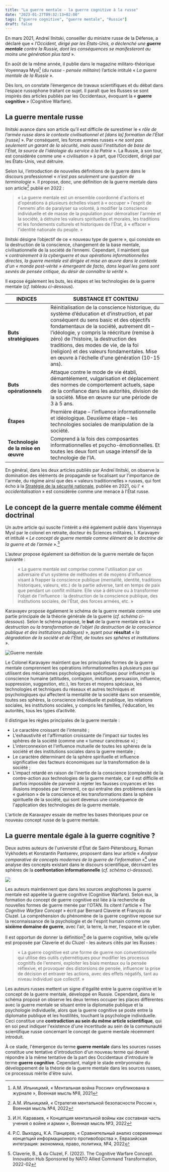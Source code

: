```yaml
---
title: "La guerre mentale - la guerre cognitive à la russe"
date: "2023-01-27T09:32:13+02:00"
tags: ["guerre cognitive", "guerre mentale", "Russie"]
draft: false
---
```


En mars 2021, Andreï Ilnitski, conseiller du ministre russe de la Défense, a déclaré que « *l’Occident, dirigé par les États-Unis, a déclenché une **guerre mentale** contre la Russie, dont les conséquences se manifesteront au moins une génération plus tard* ».

En août de la même année, il publie dans le magazine militaro-théorique Voyennaya Mysl[^1] (*du russe - pensée militaire*) l’article intitulé « *La guerre mentale de la Russie* ».

Dès lors, on constate l’émergence de travaux scientifiques et du débat dans l’espace russophone traitant ce sujet. Il paraît que les Russes se sont inspirés des articles publiés par les Occidentaux, évoquant la « **guerre cognitive** » (Cognitive Warfare).

## La guerre mentale russe

Ilnitski avance dans son article qu’il est difficile de surestimer le « *rôle de l’armée russe dans le contexte civilisationnel et [dans la] formation de l’État [russe]* ». Par conséquent, les forces armées russes « *ne sont pas seulement un garant de la sécurité, mais aussi l'institution de base de l'État, la source de l'idéologie du service à la Patrie* ». La Russie, à son tour, est considérée comme une « civilisation » à part, que l’Occident, dirigé par les États-Unis, veut détruire.

Selon lui, l’introduction de nouvelles définitions de la guerre dans le discours professionnel « *n'est pas seulement une question de terminologie* ». Il propose, donc, une définition de la guerre mentale dans son article[^2] publié en 2022 :

> « La guerre mentale est un ensemble coordonné d'actions et d'opérations à plusieurs échelles visant à « occuper » l'esprit de l'ennemi afin de paralyser sa volonté, à modifier la conscience individuelle et de masse de la population pour démoraliser l'armée et la société, à détruire les valeurs spirituelles et morales, les traditions et les fondements culturels et historiques de l'État, à « effacer » l'identité nationale du peuple. »

Ilnitski désigne l’objectif de ce « nouveau type de guerre », qui consiste en la destruction de la conscience, changement de la base mentale, civilisationnelle de la société de l’ennemi. Cependant, il maintient que « *contrairement à la cyberguerre et aux opérations informationnelles directes, la guerre mentale est dirigée et mise en œuvre dans le contexte d'un « monde post-vérité » émergeant de facto, dans lequel les gens sont sevrés de pensée critique, du désir de connaître la vérité* ».

Il expose également les buts, les étapes et les technologies de la guerre mentale (*cf. tableau ci-dessous*).

| **INDICES**                          | **SUBSTANCE ET CONTENU**                                                                                                                                                                                                                                                                                                                                                   |
|--------------------------------------|---------------------------------------------------------------------------------------------------------------------------------------------------------------------------------------------------------------------------------------------------------------------------------------------------------------------------------------------------------------------------|
| **Buts stratégiques**                | Réinitialisation de la conscience historique, du système d’éducation et d’instruction, et par conséquent du sens basic et des objectifs fondamentaux de la société, autrement dit – l’idéologie, y compris la réécriture (remise à zéro) de l’histoire, la destruction des traditions, des modes de vie, de la foi (religion) et des valeurs fondamentales. Mise en œuvre à l'échelle d'une génération (10-15 ans). |
| **Buts opérationnels**               | Attaque contre le mode de vie établi, démantèlement, vulgarisation et déplacement des normes de comportement actuels, sape de la confiance dans les autorités, division de la société. Mise en œuvre sur une période de 3 à 5 ans.                                                                                                                                           |
| **Étapes**                           | Première étape – l’influence informationnelle et idéologique. Deuxième étape – les technologies sociales de manipulation de la société.                                                                                                                                                                                                                                  |
| **Technologie de la mise en œuvre**  | Comprend à la fois des composantes informationnelles et psycho-émotionnelles. Et toutes les deux font un usage intensif de la technologie de l’IA.                                                                                                                                                                                                                          |


En général, dans les deux articles publiés par Andreï Ilnitski, on observe la domination des éléments de propagande se focalisant sur l'importance de l'armée, du régime ainsi que des « valeurs traditionnelles » russes, qui font écho à la [Stratégie de la sécurité nationale](https://kolesnyk.fr/posts/la-russie-se-dote-dune-nouvelle-strategie-de-la-securite-nationale/), publiée en 2021, où l' « *occidentalisation* » est considérée comme une menace à l'État russe.

## Le concept de la guerre mentale comme élément doctrinal

Un autre article qui suscite l'intérêt a été également publié dans Voyennaya Mysl par le colonel en retraite, docteur ès Sciences militaires, I. Karavayev et intitulé « *Le concept de guerre mentale comme élément de la doctrine de la guerre et de l’armée* ».[^3]

L’auteur propose également sa définition de la guerre mentale de façon suivante :

> « La guerre mentale est comprise comme l'utilisation par un adversaire d'un système de méthodes et de moyens d'influence visant à frapper la conscience publique (mentalité, identité, traditions historiques, valeurs, etc.) de la partie adverse, tant en temps de paix que pendant un conflit militaire. Elle vise à détruire ou à transformer l'objet de l'influence : la destruction de la conscience publique, des institutions sociales, de l'État, des forces armées, etc. »

Karavayev propose également le schéma de la guerre mentale comme une partie principale de la théorie générale de la guerre (*cf. schéma ci-dessous*). Selon le schéma proposé, le **but** de la guerre mentale est la « *destruction ou la transformation de l'objet (la destruction de la conscience publique et des institutions publiques)* », ayant pour **résultat** « *la dégradation de la société et de l'État, de toutes ses sphères et institutions* ».

![Guerre mentale](/images/guerre_mentale_chart.jpg)

Le Colonel Karavayev maintient que les principales formes de la guerre mentale comprennent les opérations informationnelles à plusieurs pas qui utilisent des mécanismes psychologiques spécifiques pour influencer la conscience humaine (attitudes, contagion, imitation, persuasion, influence, suppression, suggestion, etc.), les forces et moyens spéciaux, les technologies et techniques du réseaux et autres techniques et psychologiques qui affectent la mentalité de la société dans son ensemble, toutes ses sphères, la conscience individuelle et publique, les relations sociales, les institutions sociales, y compris les familles, l'éducation, les autorités, tous les types d’activité.

Il distingue les règles principales de la guerre mentale :
- Le caractère croissant de l'intensité ;
- L'exhaustivité et l'affirmation croissante de l’impact sur toutes les sphères de la société (comme une « tumeur cancéreuse ») ;
- L'interconnexion et l'influence mutuelle de toutes les sphères de la société et des institutions sociales dans la guerre mentale ;
- Le caractère déterminant de la sphère spirituelle et influence significative des facteurs économiques sur la transformation de la société ;
- L'impact retardé en raison de l'inertie de la conscience (complexité de la contre-action aux technologies de la guerre mentale, car il est difficile et parfois impossible de parvenir à rejeter les fausses croyances et les illusions imposées par l'ennemi), ce qui entraîne des problèmes dans la « guérison » de la conscience et les transformations dans la sphère spirituelle de la société, qui sont devenus une conséquence de l'application des technologies de la guerre mentale.

L'article de Karavayev essaie de mettre les bases théoriques pour ce nouveau concept russe de la guerre mentale.

## La guerre mentale égale à la guerre cognitive ?

Deux autres auteurs de l'université d'État de Saint-Pétersbourg, Roman Vykhodets et Konstantin Pantserev, proposent dans leur article « *Analyse comparative de concepts modernes de la guerre de l'information* »[^4] une analyse des concepts existant dans le discours scientifique, décrivant les sphères de la **confrontation informationnelle** (*cf. schéma ci-dessous*).

![](/images/spheres-confrontation-informationnelle.webp)

Les auteurs maintiennent que dans les sources anglophones la guerre mentale est appelée la guerre cognitive (Cognitive Warfare). Selon eux, la formation du concept de guerre cognitive est liée à la recherche de nouvelles formes de guerre menée par l'OTAN. Ils citent l'article « *The Cognitive Warfare Concept* » écrit par Bernard Claverie et François du Cluzel. La compréhension du phénomène de la guerre cognitive repose sur la reconnaissance de la psychologie et de l'esprit humain comme une **sixième domaine de guerre**, avec l'air, la terre, la mer, l'espace et le cyber.

Il est opportun de donner la définition[^5] de la guerre cognitive, telle qu'elle est proposée par Claverie et du Cluzel - les auteurs cités par les Russes :

> « La guerre cognitive est une forme de guerre non conventionnelle qui utilise des outils cybernétiques pour modifier les processus cognitifs de l'ennemi, exploiter les biais mentaux ou la pensée réflexive, et provoquer des distorsions de pensée, influencer la prise de décision et entraver les actions, avec des effets négatifs, tant au niveau individuel que collectif. »

Les auteurs russes mettent un signe d'égalité entre la guerre cognitive et le concept de la guerre mentale, développé en Russie. Cependant, dans le schéma proposé on observe les deux termes occuper les places différentes avec la guerre mentale se situant entre la diplomatie publique et la psychologie individuelle, alors que la guerre cognitive se poste entre la diplomatie publique et les hostilités, touchant la psychologie individuelle. Ceci constitue une **contradiction au sein du même article scientifique**, qui en soi peut indiquer l'existence d'une incertitude au sein de la communauté scientifique russe concernant le concept de guerre mentale récemment introduit.

À ce stade, l'émergence du terme **guerre mentale** dans les sources russes constitue une tentative d'introduction d'un nouveau terme qui devrait répondre à la même tentative de la part des Occidentaux d'introduire le terme **guerre cognitive**. Cependant, malgré le stade embryonnaire du développement de la théorie de la guerre mentale dans les sources russes, ce processus mérite d'être suivi.

[^1]: А.М. Ильницкмй, « Ментальная война России» опубликована в журнале », Военная мысль №8, 2021
[^2]: А.М. Ильницкмй, « Стратегия ментальной безопасности России », Военная мысль №4, 2022
[^3]: И.Н. Караваев, « Концепция ментальной войны как составная часть учения о войне и армии », Военная мысль №3, 2022
[^4]: Р.С. Выходец, К.А. Панцерев, « Сравнительный анализ современных концепций информационного противоборства », Евразийская интеграция: экономика, право, политика, №4, 2022
[^5]: Claverie, B., & du Cluzel, F. (2022). The Cognitive Warfare Concept. Innovation Hub Sponsored by NATO Allied Command Transformation, 2022-02